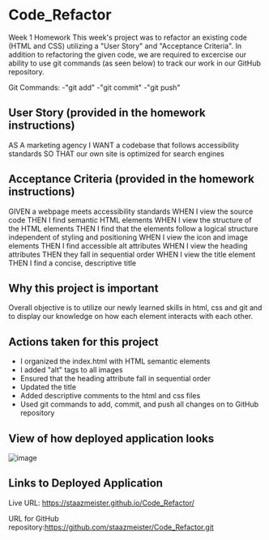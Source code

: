 # Code_Refactor
Week 1 Homework
This week's project was to refactor an existing code (HTML and CSS) utilizing a "User Story" and "Acceptance Criteria". In addition to refactoring the given code, we are required to excercise our ability to use git commands (as seen below) to track our work in our GitHub repository. 

Git Commands:
-"git add"
-"git commit"
-"git push" 

## User Story (provided in the homework instructions)
AS A marketing agency
I WANT a codebase that follows accessibility standards
SO THAT our own site is optimized for search engines

## Acceptance Criteria (provided in the homework instructions)
GIVEN a webpage meets accessibility standards
WHEN I view the source code
THEN I find semantic HTML elements
WHEN I view the structure of the HTML elements
THEN I find that the elements follow a logical structure independent of styling and positioning
WHEN I view the icon and image elements
THEN I find accessible alt attributes
WHEN I view the heading attributes
THEN they fall in sequential order
WHEN I view the title element
THEN I find a concise, descriptive title

## Why this project is important
Overall objective is to utilize our newly learned skills in html, css and git and to display our knowledge on how each element interacts with each other.

## Actions taken for this project
- I organized the index.html with HTML semantic elements
- I added "alt" tags to all images
- Ensured that the heading attribute fall in sequential order
- Updated the title
- Added descriptive comments to the html and css files
- Used git commands to add, commit, and push all changes on to GitHub repository

## View of how deployed application looks

![image](https://user-images.githubusercontent.com/94095220/145525765-cf6019a5-361d-4792-b1c5-8288b31d1c6b.png)

## Links to Deployed Application
Live URL: https://staazmeister.github.io/Code_Refactor/

URL for GitHub repository:https://github.com/staazmeister/Code_Refactor.git
